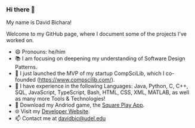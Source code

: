 ### Hi there 👋

My name is David Bichara!

Welcome to my GitHub page, where I document some of the projects I've worked on.

- 😄 Pronouns: he/him
- 📚 I am focusing on deepening my understanding of Software Design Patterns.
- 👯 I just launched the MVP of my startup CompSciLib, which I co-founded (https://www.compscilib.com/). 
- 🧰 I have experience in the following Languages: Java, Python, C, C++, SQL, JavaScript, TypeScript, Bash, HTML, CSS, XML, MATLAB, as well as many more Tools & Technologies!
- :vibration_mode: Download my Andriod game, the [Square Play App](https://play.google.com/store/apps/details?id=squareplay.com&hl=en_US&gl=US).
- 🌐 Visit my [Developer Website](https://www.davidbichara.dev/).
- 📫 Contact me at davidbic@udel.edu


<!--
**davidbichara/davidbichara** is a ✨ _special_ ✨ repository because its `README.md` (this file) appears on your GitHub profile.

Here are some ideas to get you started:

- 🔭 I’m currently working on ...
- 🌱 I’m currently learning ...
- 👯 I’m looking to collaborate on ...
- 🤔 I’m looking for help with ...
- 💬 Ask me about ...
- 📫 How to reach me: ...
- 😄 Pronouns: ...
- ⚡ Fun fact: ...
-->
